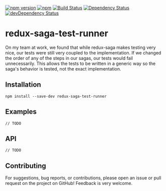 [![npm version](https://badge.fury.io/js/redux-saga-test-runner.svg)](https://badge.fury.io/js/redux-saga-test-runner)
[![npm](https://img.shields.io/npm/dm/redux-saga-test-runner.svg?maxAge=2592000)]()
[![Build Status](https://travis-ci.org/ksmithbaylor/redux-saga-test-runner.svg?branch=master)](https://travis-ci.org/ksmithbaylor/redux-saga-test-runner)
[![Dependency Status](https://david-dm.org/ksmithbaylor/redux-saga-test-runner.svg)](https://david-dm.org/ksmithbaylor/redux-saga-test-runner)
[![devDependency Status](https://david-dm.org/ksmithbaylor/redux-saga-test-runner/dev-status.svg)](https://david-dm.org/ksmithbaylor/redux-saga-test-runner#info=devDependencies)

# redux-saga-test-runner

On my team at work, we found that while redux-saga makes testing very nice, our
tests were still very coupled to the implementation. If we changed the order of
any of the steps in our sagas, our tests would fail unnecessarily. This allows
the tests to be written in a generic way so the saga's behavior is tested, not
the exact implementation.

## Installation

```
npm install --save-dev redux-saga-test-runner
```

## Examples

`// TODO`

## API

`// TODO`

## Contributing

For suggestions, bug reports, or contributions, please open an issue or pull
request on the project on GitHub! Feedback is very welcome.
